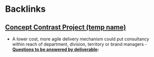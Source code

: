
# Backlinks
## [Concept Contrast Project (temp name)](<Concept Contrast Project (temp name).md>)
- A lower cost, more agile delivery mechanism could put consultancy within reach of department, division, territory or brand managers
        - **[Questions to be answered by deliverable](<Questions to be answered by deliverable.md>):**

